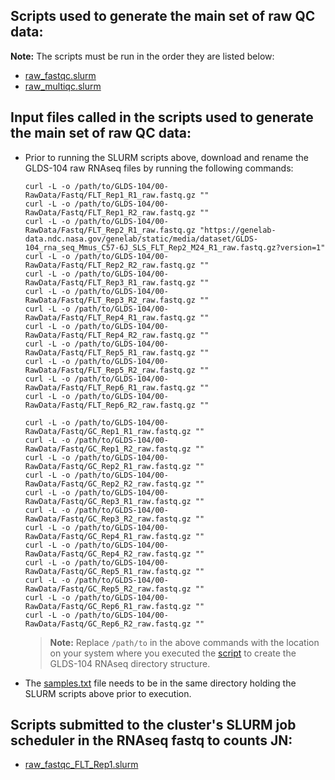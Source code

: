 ## Scripts used to generate the main set of raw QC data:
**Note:** The scripts must be run in the order they are listed below:
- [raw_fastqc.slurm](raw_fastqc.slurm)
- [raw_multiqc.slurm](raw_multiqc.slurm)

## Input files called in the scripts used to generate the main set of raw QC data:
- Prior to running the SLURM scripts above, download and rename the GLDS-104 raw RNAseq files by running the following commands:
  ```
  curl -L -o /path/to/GLDS-104/00-RawData/Fastq/FLT_Rep1_R1_raw.fastq.gz ""
  curl -L -o /path/to/GLDS-104/00-RawData/Fastq/FLT_Rep1_R2_raw.fastq.gz ""
  curl -L -o /path/to/GLDS-104/00-RawData/Fastq/FLT_Rep2_R1_raw.fastq.gz "https://genelab-data.ndc.nasa.gov/genelab/static/media/dataset/GLDS-104_rna_seq_Mmus_C57-6J_SLS_FLT_Rep2_M24_R1_raw.fastq.gz?version=1"
  curl -L -o /path/to/GLDS-104/00-RawData/Fastq/FLT_Rep2_R2_raw.fastq.gz ""
  curl -L -o /path/to/GLDS-104/00-RawData/Fastq/FLT_Rep3_R1_raw.fastq.gz ""
  curl -L -o /path/to/GLDS-104/00-RawData/Fastq/FLT_Rep3_R2_raw.fastq.gz ""
  curl -L -o /path/to/GLDS-104/00-RawData/Fastq/FLT_Rep4_R1_raw.fastq.gz ""
  curl -L -o /path/to/GLDS-104/00-RawData/Fastq/FLT_Rep4_R2_raw.fastq.gz ""
  curl -L -o /path/to/GLDS-104/00-RawData/Fastq/FLT_Rep5_R1_raw.fastq.gz ""
  curl -L -o /path/to/GLDS-104/00-RawData/Fastq/FLT_Rep5_R2_raw.fastq.gz ""
  curl -L -o /path/to/GLDS-104/00-RawData/Fastq/FLT_Rep6_R1_raw.fastq.gz ""
  curl -L -o /path/to/GLDS-104/00-RawData/Fastq/FLT_Rep6_R2_raw.fastq.gz ""
  
  curl -L -o /path/to/GLDS-104/00-RawData/Fastq/GC_Rep1_R1_raw.fastq.gz ""
  curl -L -o /path/to/GLDS-104/00-RawData/Fastq/GC_Rep1_R2_raw.fastq.gz ""
  curl -L -o /path/to/GLDS-104/00-RawData/Fastq/GC_Rep2_R1_raw.fastq.gz ""
  curl -L -o /path/to/GLDS-104/00-RawData/Fastq/GC_Rep2_R2_raw.fastq.gz ""
  curl -L -o /path/to/GLDS-104/00-RawData/Fastq/GC_Rep3_R1_raw.fastq.gz ""
  curl -L -o /path/to/GLDS-104/00-RawData/Fastq/GC_Rep3_R2_raw.fastq.gz ""
  curl -L -o /path/to/GLDS-104/00-RawData/Fastq/GC_Rep4_R1_raw.fastq.gz ""
  curl -L -o /path/to/GLDS-104/00-RawData/Fastq/GC_Rep4_R2_raw.fastq.gz ""
  curl -L -o /path/to/GLDS-104/00-RawData/Fastq/GC_Rep5_R1_raw.fastq.gz ""
  curl -L -o /path/to/GLDS-104/00-RawData/Fastq/GC_Rep5_R2_raw.fastq.gz ""
  curl -L -o /path/to/GLDS-104/00-RawData/Fastq/GC_Rep6_R1_raw.fastq.gz ""
  curl -L -o /path/to/GLDS-104/00-RawData/Fastq/GC_Rep6_R2_raw.fastq.gz ""
  ```
  > **Note:** Replace `/path/to` in the above commands with the location on your system where you executed the [script](../../RNAseq_Tool_Installation/RNAseq_bc_June_2021_dir.sh) to create the GLDS-104 RNAseq directory structure.

- The [samples.txt](../samples.txt) file needs to be in the same directory holding the SLURM scripts above prior to execution.

## Scripts submitted to the cluster's SLURM job scheduler in the RNAseq fastq to counts JN:
- [raw_fastqc_FLT_Rep1.slurm](raw_fastqc_FLT_Rep1.slurm)
